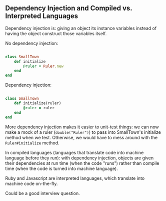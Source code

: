 ## Dependency Injection and Compiled vs. Interpreted Languages

Dependency injection is: giving an object its instance variables instead of having the object construct those variables itself.

No dependency injection:

```ruby

class SmallTown
	def initialize
		@ruler = Ruler.new
	end
end
```

Dependency injection:

```ruby

class SmallTown
	def initialize(ruler)
		@ruler = ruler
	end
end
```

More dependency injection makes it easier to unit-test things: we can now make a mock of a ruler (`double("Ruler")`) to pass into SmallTown's initialize method when we test.  Otherwise, we would have to mess around with the `Ruler#initialize` method.

In compiled languages (languages that translate code into machine language before they run): with dependency injection, objects are given their dependencies at run time (when the code "runs") rather than compile time (when the code is turned into machine language).  

Ruby and Javascript are interpreted languages, which translate into machine code on-the-fly.

Could be a good interview question.